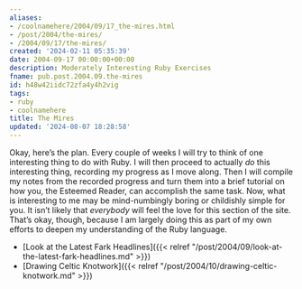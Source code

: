 ```yaml
---
aliases:
- /coolnamehere/2004/09/17_the-mires.html
- /post/2004/the-mires/
- /2004/09/17/the-mires/
created: '2024-02-11 05:35:39'
date: 2004-09-17 00:00:00+00:00
description: Moderately Interesting Ruby Exercises
fname: pub.post.2004.09.the-mires
id: h48w42iidc72zfa4y4h2vig
tags:
- ruby
- coolnamehere
title: The Mires
updated: '2024-08-07 18:28:58'
---
```


Okay, here’s the plan. Every couple of weeks I will try to think of one interesting thing to do with Ruby. I will then proceed to actually *do* this interesting thing, recording my progress as I move along. Then I will compile my notes from the recorded progress and turn them into a brief tutorial on how you, the Esteemed Reader, can accomplish the same task. Now, what is interesting to me may be mind-numbingly boring or childishly simple for you. It isn’t likely that *everybody* will feel the love for this section of the site. That’s okay, though, because I am largely doing this as part of my own efforts to deepen my understanding of the Ruby language.

- [Look at the Latest Fark Headlines]({{< relref "/post/2004/09/look-at-the-latest-fark-headlines.md" >}})
- [Drawing Celtic Knotwork]({{< relref "/post/2004/10/drawing-celtic-knotwork.md" >}})